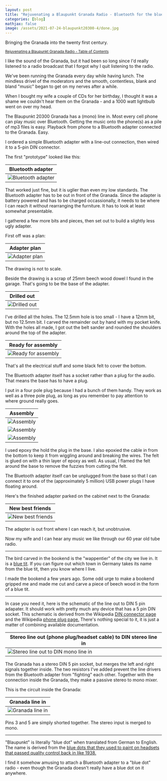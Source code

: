 ```yaml
---
layout: post
title: "Rejuvenating a Blaupunkt Granada Radio - Bluetooth for the blue dot"
categories: [blog]
mathjax: false
image: /assets/2021-07-24-blaupunkt20300-4/done.jpg
---
```

Bringing the Granada into the twenty first century.

<sub>[Rejuvenating a Blaupunkt Granada Radio - Table of Contents](1blaupunkt20300-toc)</sub>

I like the sound of the Granada, but it had been so long since I'd really listened to a radio broadcast that I forgot why I quit listening to the radio.

We've been running the Granada every day while having lunch.  The mindless drivel of the moderators and the smooth, contentless, blank and bland "music" began to get on my nerves after a while.

When I bought my wife a couple of CDs for her birthday, I thought it was a shame we couldn't hear them on the Granada - and a 1000 watt lightbulb went on over my head.

The Blaupunkt 20300 Granada has a (mono) line in.  Most every cell phone can play music over Bluetooth.  Getting the music onto the phone(s) as a pile of mp3 files is easy.  Playback from phone to a Bluetooth adapter connected to the Granada.  Easy.

I ordered a simple Bluetooth adapter with a line-out connection, then wired it to a 5-pin DIN connector. 

The first "prototype" looked like this:

|Bluetooth adapter|
|-----------------|
|![Bluetooth adapter](/assets/2021-07-24-blaupunkt20300-4/adapter1.jpg)|

That worked just fine, but it is uglier than even my low standards.  The Bluetooth adapter has to be out in front of the Granada.  Since the adapter is battery powered and has to be charged occassionally, it needs to be where I can reach it without rearranging the furniture.  It has to look at least somewhat presentable.

I gathered a few more bits and pieces, then set out to build a slightly less ugly adapter.

First off was a plan:

|Adapter plan|
|------------|
|![Adapter plan](/assets/2021-07-24-blaupunkt20300-4/sketch1.jpg)|

The drawing is not to scale.

Beside the drawing is a scrap of 25mm beech wood dowel I found in the garage.  That's going to be the base of the adapter.

|Drilled out|
|-----------|
|![Drilled out](/assets/2021-07-24-blaupunkt20300-4/sketch2.jpg)|

I've drilled all the holes.  The 12.5mm hole is too small - I have a 12mm bit, but no 12.5mm bit.  I carved the remainder out by hand with my pocket knife.  With the holes all made, I got out the belt sander and rounded the shoulders around the top of the adapter.

|Ready for assembly|
|------------------|
|![Ready for assembly](/assets/2021-07-24-blaupunkt20300-4/readyforassembly.jpg)|

That's all the electrical stuff and some black felt to cover the bottom.

The Bluetooth adapter itself has a socket rather than a plug for the audio.  That means the base has to have a plug.

I put in a four pole plug because I had a bunch of them handy.  They work as well as a three pole plug, as long as you remember to pay attention to where ground really goes.

|Assembly|
|--------|
|![Assembly](/assets/2021-07-24-blaupunkt20300-4/assembly1.jpg)|
|![Assembly](/assets/2021-07-24-blaupunkt20300-4/assembly2.jpg)|
|![Assembly](/assets/2021-07-24-blaupunkt20300-4/assembly3.jpg)|

I used epoxy the hold the plug in the base.  I also epoxied the cable in from the bottom to keep it from wiggling around and breaking the wires.  The felt is glued on with a thin layer of epoxy as well.  As usual, I flamed the felt around the base to remove the fuzzies from cutting the felt.

The Bluetooth adapter itself can be unplugged from the base so that I can connect it to one of the (approximately 5 million) USB power plugs I have floating around. 

Here's the finished adapter parked on the cabinet next to the Granada:

|New best friends|
|----------------|
|![New best friends](/assets/2021-07-24-blaupunkt20300-4/done.jpg)|

The adapter is out front where I can reach it, but unobtrusive.

Now my wife and I can hear any music we like through our 60 year old tube radio.

-----------
The bird carved in the bookend is the "wappentier" of the city we live in.  It is a [blue tit](https://en.wikipedia.org/wiki/Eurasian_blue_tit).  If you can figure out which town in Germany takes its name from the blue tit, then you know where I live.

I made the bookend a few years ago.  Some odd urge to make a bookend gripped me and made me cut and carve a piece of beech wood in the form of a blue tit.

---------

In case you need it, here is the schematic of the line out to DIN 5 pin adapater.  It should work with pretty much any device that has a 5 pin DIN socket.  This schematic is derived from the Wikipedia [DIN connector page](https://en.wikipedia.org/wiki/DIN_connector#Analog_audio) and the Wikipedia [phone plug page.](https://en.wikipedia.org/wiki/Phone_connector_(audio)#General_use)  There's nothing special to it, it is just a matter of combining available documentation.

|Stereo line out (phone plug/headset cable) to DIN stereo line in|
|-----------------------------------|
|![Stereo line out to DIN mono line in](/assets/2021-07-24-blaupunkt20300-4/schematic.png)|

The Granada has a stereo DIN 5 pin socket, but merges the left and right signals together inside.  The two resistors I've added prevent the line drivers from the Bluetooth adapter from "fighting" each other.  Together with the connection inside the Granada, they make a passive stereo to mono mixer.

This is the circuit inside the Granada:

|Granada line in|
|---------------|
|![Granada line in](/assets/2021-07-24-blaupunkt20300-4/tape-in.jpg)|

Pins 3 and 5 are simply shorted together.  The stereo input is merged to mono.

---------
"Blaupunkt" is literally "blue dot" when translated from German to English.  The name is derived from the [blue dots that they used to paint on headsets that passed quality control back in like 1938.](https://en.wikipedia.org/wiki/Blaupunkt)

I find it somehow amusing to attach a Bluetooth adapter to a "blue dot" radio - even though the Granada doesn't really have a blue dot on it anywhere.
